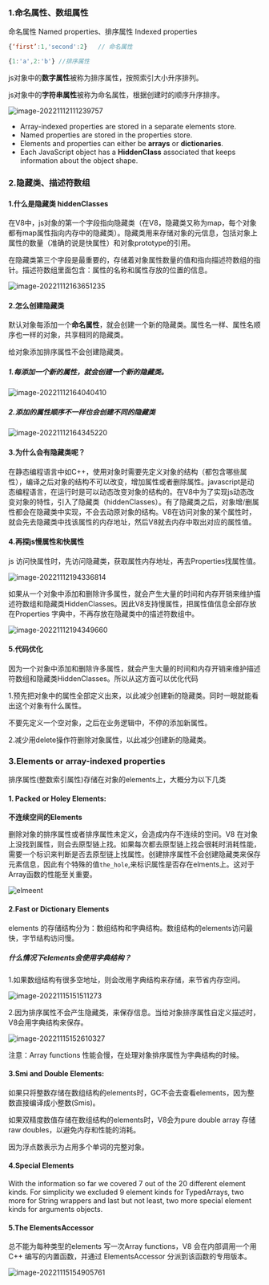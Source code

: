 ### 1.命名属性、数组属性

命名属性 Named properties、排序属性 Indexed properties

```javascript
{‘first’:1,'second':2}   // 命名属性
```

```javascript
{1:'a',2:'b'} //排序属性
```

js对象中的**数字属性**被称为排序属性，按照索引大小升序排列。

js对象中的**字符串属性**被称为命名属性，根据创建时的顺序升序排序。

![image-20221112111239757](../../../image/image-20221112111239757.png)

- Array-indexed properties are stored in a separate elements store.
- Named properties are stored in the properties store.
- Elements and properties can either be **arrays** or **dictionaries**.
- Each JavaScript object has a **HiddenClass** associated that keeps information about the object shape.

### 2.隐藏类、描述符数组

#### 1.什么是隐藏类 hiddenClasses

在V8中，js对象的第一个字段指向隐藏类（在V8，隐藏类又称为map，每个对象都有map属性指向内存中的隐藏类）。隐藏类用来存储对象的元信息，包括对象上属性的数量（准确的说是快属性）和对象prototype的引用。

在隐藏类第三个字段是最重要的，存储着对象属性数量的值和指向描述符数组的指针。描述符数组里面包含：属性的名称和属性存放的位置的信息。

![image-20221112163651235](../../../image/image-20221112163651235.png)

#### 2.怎么创建隐藏类

默认对象每添加一个**命名属性**，就会创建一个新的隐藏类。属性名一样、属性名顺序也一样的对象，共享相同的隐藏类。

给对象添加排序属性不会创建隐藏类。

##### 1.每添加一个新的属性，就会创建一个新的隐藏类。

![image-20221112164040410](../../../image/image-20221112164040410.png)

##### 2.添加的属性顺序不一样也会创建不同的隐藏类

![image-20221112164345220](../../../image/image-20221112164345220.png)



#### 3.为什么会有隐藏类呢？

 在静态编程语言中如C++，使用对象时需要先定义对象的结构（都包含哪些属性），编译之后对象的结构不可以改变，增加属性或者删除属性。javascript是动态编程语言，在运行时是可以动态改变对象的结构的。在V8中为了实现js动态改变对象的特性，引入了隐藏类（hiddenClasses）。有了隐藏类之后，对象增/删属性都会在隐藏类中实现，不会去动原对象的结构。V8在访问对象的某个属性时，就会先去隐藏类中找该属性的内存地址，然后V8就去内存中取出对应的属性值。



#### 4.再探js慢属性和快属性

js 访问快属性时，先访问隐藏类，获取属性内存地址，再去Properties找属性值。

![image-20221112194336814](../../../image/image-20221112194336814.png)

如果从一个对象中添加和删除许多属性，就会产生大量的时间和内存开销来维护描述符数组和隐藏类HiddenClasses。因此V8支持慢属性，把属性值信息全部存放在Properties 字典中，不再存放在隐藏类中的描述符数组中。

![image-20221112194349660](../../../image/image-20221112194349660.png)

#### 5.代码优化

因为一个对象中添加和删除许多属性，就会产生大量的时间和内存开销来维护描述符数组和隐藏类HiddenClasses。所以从这方面可以优化代码

1.预先把对象中的属性全部定义出来，以此减少创建新的隐藏类。同时一眼就能看出这个对象有什么属性。

不要先定义一个空对象，之后在业务逻辑中，不停的添加新属性。

2.减少用delete操作符删除对象属性，以此减少创建新的隐藏类。



### 3.Elements or array-indexed properties

排序属性(整数索引属性)存储在对象的elements上，大概分为以下几类

#### 1. **Packed or Holey Elements:**

**不连续空间的Elements**

删除对象的排序属性或者排序属性未定义，会造成内存不连续的空间。V8 在对象上没找到属性，则会去原型链上找。如果每次都去原型链上找会很耗时消耗性能，需要一个标识来判断是否去原型链上找属性。创建排序属性不会创建隐藏类来保存元素信息，因此有个特殊的值`the_hole`,来标识属性是否存在elments上。这对于Array函数的性能至关重要。

![elmeent](../../../image/s/elmeent.png)



#### 2.**Fast or Dictionary Elements**

elements 的存储结构分为：数组结构和字典结构。数组结构的elements访问最快，字节结构访问慢。

##### 什么情况下elements会使用字典结构？

1.如果数组结构有很多空地址，则会改用字典结构来存储，来节省内存空间。

![image-20221115151511273](../../../image/image-20221115151511273.png)

2.因为排序属性不会产生隐藏类，来保存信息。当给对象排序属性自定义描述时，V8会用字典结构来保存。



![image-20221115152610327](../../../image/image-20221115152610327.png)

注意：Array functions 性能会慢，在处理对象排序属性为字典结构的时候。

#### 3.**Smi and Double Elements:** 

如果只将整数存储在数组结构的elements时，GC不会去查看elements，因为整数直接编译成小整数(Smis)。

如果双精度数值存储在数组结构的elements时，V8会为pure double array 存储 raw doubles，以避免内存和性能的消耗。

因为浮点数表示为占用多个单词的完整对象。

#### 4.**Special Elements**

With the information so far we covered 7 out of the 20 different element kinds. For simplicity we excluded 9 element kinds for TypedArrays, two more for String wrappers and last but not least, two more special element kinds for arguments objects.

#### 5.**The ElementsAccessor**

总不能为每种类型的elements 写一次Array functions，V8 会在内部调用一个用 C++ 编写的内置函数，并通过 ElementsAccessor 分派到该函数的专用版本。

![image-20221115154905761](../../../image/image-20221115154905761.png)









[1]: https://v8.dev/blog/fast-properties
[2]: https://www.cnblogs.com/chargeworld/p/12236848.html
[3]: https://medium.com/swlh/writing-optimized-code-in-js-by-understanding-hidden-classes-3dd42862ad1d
[4]: https://blog.bitsrc.io/secret-behind-javascript-performance-v8-hidden-classes-ba4d0ebfb89d
[5]: https://draft.li/blog/2016/12/22/javascript-engines-hidden-classes/

